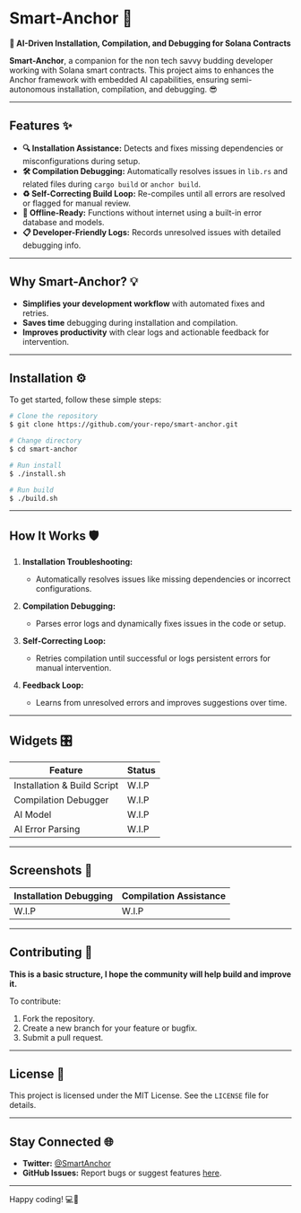 # **Smart-Anchor** 🚀

**🔧 AI-Driven Installation, Compilation, and Debugging for Solana Contracts**

**Smart-Anchor**, a companion for the non tech savvy budding developer working with Solana smart contracts. This project aims to enhances the Anchor framework with embedded AI capabilities, ensuring semi-autonomous installation, compilation, and debugging. 😎

---

## **Features** ✨

- **🔍 Installation Assistance:** Detects and fixes missing dependencies or misconfigurations during setup.
- **🛠 Compilation Debugging:** Automatically resolves issues in `lib.rs` and related files during `cargo build` or `anchor build`.
- **♻️ Self-Correcting Build Loop:** Re-compiles until all errors are resolved or flagged for manual review.
- **💾 Offline-Ready:** Functions without internet using a built-in error database and models.
- **📋 Developer-Friendly Logs:** Records unresolved issues with detailed debugging info.

---

## **Why Smart-Anchor?** 💡

- **Simplifies your development workflow** with automated fixes and retries.
- **Saves time** debugging during installation and compilation.
- **Improves productivity** with clear logs and actionable feedback for intervention.

---

## **Installation** ⚙️

To get started, follow these simple steps:

```bash
# Clone the repository
$ git clone https://github.com/your-repo/smart-anchor.git

# Change directory
$ cd smart-anchor

# Run install
$ ./install.sh

# Run build
$ ./build.sh


```

---

## **How It Works** 🛡️

1. **Installation Troubleshooting:**

   - Automatically resolves issues like missing dependencies or incorrect configurations.

2. **Compilation Debugging:**

   - Parses error logs and dynamically fixes issues in the code or setup.

3. **Self-Correcting Loop:**

   - Retries compilation until successful or logs persistent errors for manual intervention.

4. **Feedback Loop:**

   - Learns from unresolved errors and improves suggestions over time.

---

## **Widgets** 🎛️

| Feature                     | Status |
| --------------------------- | ------ |
| Installation & Build Script | W\.I.P |
| Compilation Debugger        | W\.I.P |
| AI Model                    | W\.I.P |
| AI Error Parsing            | W\.I.P |

---

## **Screenshots** 📸

| Installation Debugging | Compilation Assistance |
| ---------------------- | ---------------------- |
| W\.I.P                 | W\.I.P                 |

---

## **Contributing** 🤝

**This is a basic structure, I hope the community will help build and improve it.**

To contribute:

1. Fork the repository.
2. Create a new branch for your feature or bugfix.
3. Submit a pull request.

---

## **License** 📜

This project is licensed under the MIT License. See the `LICENSE` file for details.

---

## **Stay Connected** 🌐

- **Twitter:** [@SmartAnchor](https://twitter.com/SmartAnchor)
- **GitHub Issues:** Report bugs or suggest features [here](https://github.com/your-repo/smart-anchor/issues).

---

Happy coding! 💻🚀

